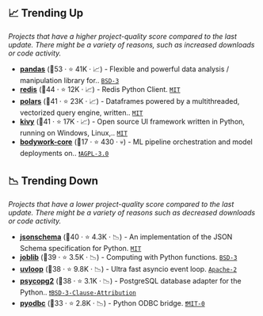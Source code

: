 ## 📈 Trending Up

_Projects that have a higher project-quality score compared to the last update. There might be a variety of reasons, such as increased downloads or code activity._

- <b><a href="https://github.com/pandas-dev/pandas">pandas</a></b> (🥇53 ·  ⭐ 41K · 📈) - Flexible and powerful data analysis / manipulation library for.. <code><a href="http://bit.ly/3aKzpTv">BSD-3</a></code> <code><img src="https://git.io/JLy1S" style="display:inline;" width="13" height="13"></code>
- <b><a href="https://github.com/redis/redis-py">redis</a></b> (🥇44 ·  ⭐ 12K · 📈) - Redis Python Client. <code><a href="http://bit.ly/34MBwT8">MIT</a></code>
- <b><a href="https://github.com/pola-rs/polars">polars</a></b> (🥇41 ·  ⭐ 23K · 📈) - Dataframes powered by a multithreaded, vectorized query engine, written.. <code><a href="http://bit.ly/34MBwT8">MIT</a></code>
- <b><a href="https://github.com/kivy/kivy">kivy</a></b> (🥇41 ·  ⭐ 17K · 📈) - Open source UI framework written in Python, running on Windows, Linux,.. <code><a href="http://bit.ly/34MBwT8">MIT</a></code>
- <b><a href="https://github.com/bodywork-ml/bodywork-core">bodywork-core</a></b> (🥉17 ·  ⭐ 430 · 💀) - ML pipeline orchestration and model deployments on.. <code><a href="http://bit.ly/3pwmjO5">❗️AGPL-3.0</a></code>

## 📉 Trending Down

_Projects that have a lower project-quality score compared to the last update. There might be a variety of reasons such as decreased downloads or code activity._

- <b><a href="https://github.com/python-jsonschema/jsonschema">jsonschema</a></b> (🥇40 ·  ⭐ 4.3K · 📉) - An implementation of the JSON Schema specification for Python. <code><a href="http://bit.ly/34MBwT8">MIT</a></code>
- <b><a href="https://github.com/joblib/joblib">joblib</a></b> (🥈39 ·  ⭐ 3.5K · 📉) - Computing with Python functions. <code><a href="http://bit.ly/3aKzpTv">BSD-3</a></code>
- <b><a href="https://github.com/MagicStack/uvloop">uvloop</a></b> (🥇38 ·  ⭐ 9.8K · 📉) - Ultra fast asyncio event loop. <code><a href="http://bit.ly/3nYMfla">Apache-2</a></code>
- <b><a href="https://github.com/psycopg/psycopg2">psycopg2</a></b> (🥈38 ·  ⭐ 3.1K · 📉) - PostgreSQL database adapter for the Python.. <code><a href="https://tldrlegal.com/search?q=BSD-3-Clause-Attribution">❗️BSD-3-Clause-Attribution</a></code>
- <b><a href="https://github.com/mkleehammer/pyodbc">pyodbc</a></b> (🥉33 ·  ⭐ 2.8K · 📉) - Python ODBC bridge. <code><a href="https://tldrlegal.com/search?q=MIT-0">❗️MIT-0</a></code>

